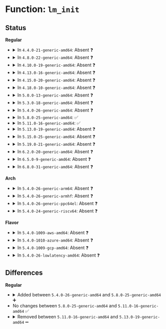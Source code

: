 # Function: <code>lm_init</code>

## Status
<b>Regular</b>
<ul>
<li>
<details>
<summary>In <code>4.4.0-21-generic-amd64</code>: Absent ❓</summary>

```json
{
  "name": "lm_init",
  "collision_type": "Unique Static",
  "inline_type": "Full",
  "funcs": [
    {
      "addr": 18446744071583084665,
      "name": "lm_init",
      "external": false,
      "loc": "lib/zlib_deflate/deflate.c:519",
      "file": "lib/zlib_deflate/deflate.c",
      "inline": "not declared, inlined",
      "caller_inline": [
        "lib/zlib_deflate/deflate.c:zlib_deflateReset"
      ],
      "caller_func": []
    }
  ],
  "symbols": []
}
```
</details>
</li>
<li>
<details>
<summary>In <code>4.8.0-22-generic-amd64</code>: Absent ❓</summary>

```json
{
  "name": "lm_init",
  "collision_type": "Unique Static",
  "inline_type": "Full",
  "funcs": [
    {
      "addr": 18446744071583378729,
      "name": "lm_init",
      "external": false,
      "loc": "lib/zlib_deflate/deflate.c:519",
      "file": "lib/zlib_deflate/deflate.c",
      "inline": "not declared, inlined",
      "caller_inline": [
        "lib/zlib_deflate/deflate.c:zlib_deflateReset"
      ],
      "caller_func": []
    }
  ],
  "symbols": []
}
```
</details>
</li>
<li>
<details>
<summary>In <code>4.10.0-19-generic-amd64</code>: Absent ❓</summary>

```json
{
  "name": "lm_init",
  "collision_type": "Unique Static",
  "inline_type": "Full",
  "funcs": [
    {
      "addr": 18446744071583504105,
      "name": "lm_init",
      "external": false,
      "loc": "lib/zlib_deflate/deflate.c:519",
      "file": "lib/zlib_deflate/deflate.c",
      "inline": "not declared, inlined",
      "caller_inline": [
        "lib/zlib_deflate/deflate.c:zlib_deflateReset"
      ],
      "caller_func": []
    }
  ],
  "symbols": []
}
```
</details>
</li>
<li>
<details>
<summary>In <code>4.13.0-16-generic-amd64</code>: Absent ❓</summary>

```json
{
  "name": "lm_init",
  "collision_type": "Unique Static",
  "inline_type": "Full",
  "funcs": [
    {
      "addr": 18446744071583525785,
      "name": "lm_init",
      "external": false,
      "loc": "lib/zlib_deflate/deflate.c:519",
      "file": "lib/zlib_deflate/deflate.c",
      "inline": "not declared, inlined",
      "caller_inline": [
        "lib/zlib_deflate/deflate.c:zlib_deflateReset"
      ],
      "caller_func": []
    }
  ],
  "symbols": []
}
```
</details>
</li>
<li>
<details>
<summary>In <code>4.15.0-20-generic-amd64</code>: Absent ❓</summary>

```json
{
  "name": "lm_init",
  "collision_type": "Unique Static",
  "inline_type": "Full",
  "funcs": [
    {
      "addr": 18446744071583711033,
      "name": "lm_init",
      "external": false,
      "loc": "lib/zlib_deflate/deflate.c:519",
      "file": "lib/zlib_deflate/deflate.c",
      "inline": "not declared, inlined",
      "caller_inline": [
        "lib/zlib_deflate/deflate.c:zlib_deflateReset"
      ],
      "caller_func": []
    }
  ],
  "symbols": []
}
```
</details>
</li>
<li>
<details>
<summary>In <code>4.18.0-10-generic-amd64</code>: Absent ❓</summary>

```json
{
  "name": "lm_init",
  "collision_type": "Unique Static",
  "inline_type": "Full",
  "funcs": [
    {
      "addr": 18446744071583929145,
      "name": "lm_init",
      "external": false,
      "loc": "lib/zlib_deflate/deflate.c:519",
      "file": "lib/zlib_deflate/deflate.c",
      "inline": "not declared, inlined",
      "caller_inline": [
        "lib/zlib_deflate/deflate.c:zlib_deflateReset"
      ],
      "caller_func": []
    }
  ],
  "symbols": []
}
```
</details>
</li>
<li>
<details>
<summary>In <code>5.0.0-13-generic-amd64</code>: Absent ❓</summary>

```json
{
  "name": "lm_init",
  "collision_type": "Unique Static",
  "inline_type": "Full",
  "funcs": [
    {
      "addr": 18446744071584013817,
      "name": "lm_init",
      "external": false,
      "loc": "lib/zlib_deflate/deflate.c:519",
      "file": "lib/zlib_deflate/deflate.c",
      "inline": "not declared, inlined",
      "caller_inline": [
        "lib/zlib_deflate/deflate.c:zlib_deflateReset"
      ],
      "caller_func": []
    }
  ],
  "symbols": []
}
```
</details>
</li>
<li>
<details>
<summary>In <code>5.3.0-18-generic-amd64</code>: Absent ❓</summary>

```json
{
  "name": "lm_init",
  "collision_type": "Unique Static",
  "inline_type": "Full",
  "funcs": [
    {
      "addr": 18446744071584197545,
      "name": "lm_init",
      "external": false,
      "loc": "lib/zlib_deflate/deflate.c:519",
      "file": "lib/zlib_deflate/deflate.c",
      "inline": "not declared, inlined",
      "caller_inline": [
        "lib/zlib_deflate/deflate.c:zlib_deflateReset"
      ],
      "caller_func": []
    }
  ],
  "symbols": []
}
```
</details>
</li>
<li>
<details>
<summary>In <code>5.4.0-26-generic-amd64</code>: Absent ❓</summary>

```json
{
  "name": "lm_init",
  "collision_type": "Unique Static",
  "inline_type": "Full",
  "funcs": [
    {
      "addr": 18446744071584331977,
      "name": "lm_init",
      "external": false,
      "loc": "lib/zlib_deflate/deflate.c:523",
      "file": "lib/zlib_deflate/deflate.c",
      "inline": "not declared, inlined",
      "caller_inline": [
        "lib/zlib_deflate/deflate.c:zlib_deflateReset"
      ],
      "caller_func": []
    }
  ],
  "symbols": []
}
```
</details>
</li>
<li>
<details>
<summary>In <code>5.8.0-25-generic-amd64</code>: ✅</summary>

```c
void lm_init(deflate_state * s)
```

```json
{
  "name": "lm_init",
  "collision_type": "Unique Static",
  "inline_type": "No",
  "funcs": [
    {
      "addr": 18446744071584739936,
      "name": "lm_init",
      "external": false,
      "loc": "lib/zlib_deflate/deflate.c:523",
      "file": "lib/zlib_deflate/deflate.c",
      "inline": "seen, unknown",
      "caller_inline": [],
      "caller_func": [
        "lib/zlib_deflate/deflate.c:zlib_deflateReset"
      ]
    }
  ],
  "symbols": [
    {
      "addr": 18446744071584739936,
      "name": "lm_init",
      "section": ".text",
      "bind": "STB_LOCAL",
      "size": 179
    }
  ]
}
```
</details>
</li>
<li>
<details>
<summary>In <code>5.11.0-16-generic-amd64</code>: ✅</summary>

```c
void lm_init(deflate_state * s)
```

```json
{
  "name": "lm_init",
  "collision_type": "Unique Static",
  "inline_type": "No",
  "funcs": [
    {
      "addr": 18446744071584853168,
      "name": "lm_init",
      "external": false,
      "loc": "lib/zlib_deflate/deflate.c:523",
      "file": "lib/zlib_deflate/deflate.c",
      "inline": "seen, unknown",
      "caller_inline": [],
      "caller_func": [
        "lib/zlib_deflate/deflate.c:zlib_deflateReset"
      ]
    }
  ],
  "symbols": [
    {
      "addr": 18446744071584853168,
      "name": "lm_init",
      "section": ".text",
      "bind": "STB_LOCAL",
      "size": 184
    }
  ]
}
```
</details>
</li>
<li>
<details>
<summary>In <code>5.13.0-19-generic-amd64</code>: Absent ❓</summary>

```json
{
  "name": "lm_init",
  "collision_type": "Unique Static",
  "inline_type": "Full",
  "funcs": [
    {
      "addr": 18446744071584900958,
      "name": "lm_init",
      "external": false,
      "loc": "lib/zlib_deflate/deflate.c:523",
      "file": "lib/zlib_deflate/deflate.c",
      "inline": "not declared, inlined",
      "caller_inline": [
        "lib/zlib_deflate/deflate.c:zlib_deflateReset"
      ],
      "caller_func": []
    }
  ],
  "symbols": []
}
```
</details>
</li>
<li>
<details>
<summary>In <code>5.15.0-25-generic-amd64</code>: Absent ❓</summary>

```json
{
  "name": "lm_init",
  "collision_type": "Unique Static",
  "inline_type": "Full",
  "funcs": [
    {
      "addr": 18446744071585328576,
      "name": "lm_init",
      "external": false,
      "loc": "lib/zlib_deflate/deflate.c:523",
      "file": "lib/zlib_deflate/deflate.c",
      "inline": "not declared, inlined",
      "caller_inline": [
        "lib/zlib_deflate/deflate.c:zlib_deflateReset"
      ],
      "caller_func": []
    }
  ],
  "symbols": []
}
```
</details>
</li>
<li>
<details>
<summary>In <code>5.19.0-21-generic-amd64</code>: Absent ❓</summary>

```json
{
  "name": "lm_init",
  "collision_type": "Unique Static",
  "inline_type": "Full",
  "funcs": [
    {
      "addr": 18446744071586186896,
      "name": "lm_init",
      "external": false,
      "loc": "lib/zlib_deflate/deflate.c:523",
      "file": "lib/zlib_deflate/deflate.c",
      "inline": "not declared, inlined",
      "caller_inline": [
        "lib/zlib_deflate/deflate.c:zlib_deflateReset"
      ],
      "caller_func": []
    }
  ],
  "symbols": []
}
```
</details>
</li>
<li>
<details>
<summary>In <code>6.2.0-20-generic-amd64</code>: Absent ❓</summary>

```json
{
  "name": "lm_init",
  "collision_type": "Unique Static",
  "inline_type": "Full",
  "funcs": [
    {
      "addr": 18446744071587181056,
      "name": "lm_init",
      "external": false,
      "loc": "lib/zlib_deflate/deflate.c:523",
      "file": "lib/zlib_deflate/deflate.c",
      "inline": "not declared, inlined",
      "caller_inline": [
        "lib/zlib_deflate/deflate.c:zlib_deflateReset"
      ],
      "caller_func": []
    }
  ],
  "symbols": []
}
```
</details>
</li>
<li>
<details>
<summary>In <code>6.5.0-9-generic-amd64</code>: Absent ❓</summary>

```json
{
  "name": "lm_init",
  "collision_type": "Unique Static",
  "inline_type": "Full",
  "funcs": [
    {
      "addr": 18446744071587444256,
      "name": "lm_init",
      "external": false,
      "loc": "lib/zlib_deflate/deflate.c:530",
      "file": "lib/zlib_deflate/deflate.c",
      "inline": "not declared, inlined",
      "caller_inline": [
        "lib/zlib_deflate/deflate.c:zlib_deflateReset"
      ],
      "caller_func": []
    }
  ],
  "symbols": []
}
```
</details>
</li>
<li>
<details>
<summary>In <code>6.8.0-31-generic-amd64</code>: Absent ❓</summary>

```json
{
  "name": "lm_init",
  "collision_type": "Unique Static",
  "inline_type": "Full",
  "funcs": [
    {
      "addr": 18446744071587779040,
      "name": "lm_init",
      "external": false,
      "loc": "lib/zlib_deflate/deflate.c:530",
      "file": "lib/zlib_deflate/deflate.c",
      "inline": "not declared, inlined",
      "caller_inline": [
        "lib/zlib_deflate/deflate.c:zlib_deflateReset"
      ],
      "caller_func": []
    }
  ],
  "symbols": []
}
```
</details>
</li>
</ul>
<b>Arch</b>
<ul>
<li>
<details>
<summary>In <code>5.4.0-26-generic-arm64</code>: Absent ❓</summary>

```json
{
  "name": "lm_init",
  "collision_type": "Unique Static",
  "inline_type": "Full",
  "funcs": [
    {
      "addr": 18446603336496218260,
      "name": "lm_init",
      "external": false,
      "loc": "lib/zlib_deflate/deflate.c:523",
      "file": "lib/zlib_deflate/deflate.c",
      "inline": "not declared, inlined",
      "caller_inline": [
        "lib/zlib_deflate/deflate.c:zlib_deflateReset"
      ],
      "caller_func": []
    }
  ],
  "symbols": []
}
```
</details>
</li>
<li>
<details>
<summary>In <code>5.4.0-26-generic-armhf</code>: Absent ❓</summary>

```json
{
  "name": "lm_init",
  "collision_type": "Unique Static",
  "inline_type": "Full",
  "funcs": [
    {
      "addr": 3229543132,
      "name": "lm_init",
      "external": false,
      "loc": "lib/zlib_deflate/deflate.c:523",
      "file": "lib/zlib_deflate/deflate.c",
      "inline": "not declared, inlined",
      "caller_inline": [
        "lib/zlib_deflate/deflate.c:zlib_deflateReset"
      ],
      "caller_func": []
    }
  ],
  "symbols": []
}
```
</details>
</li>
<li>
<details>
<summary>In <code>5.4.0-26-generic-ppc64el</code>: Absent ❓</summary>

```json
{
  "name": "lm_init",
  "collision_type": "Unique Static",
  "inline_type": "Full",
  "funcs": [
    {
      "addr": 13835058055290508128,
      "name": "lm_init",
      "external": false,
      "loc": "lib/zlib_deflate/deflate.c:523",
      "file": "lib/zlib_deflate/deflate.c",
      "inline": "not declared, inlined",
      "caller_inline": [
        "lib/zlib_deflate/deflate.c:zlib_deflateReset"
      ],
      "caller_func": []
    }
  ],
  "symbols": []
}
```
</details>
</li>
<li>
<details>
<summary>In <code>5.4.0-24-generic-riscv64</code>: Absent ❓</summary>

```json
{
  "name": "lm_init",
  "collision_type": "Unique Static",
  "inline_type": "Full",
  "funcs": [
    {
      "addr": 18446743936275268000,
      "name": "lm_init",
      "external": false,
      "loc": "lib/zlib_deflate/deflate.c:523",
      "file": "lib/zlib_deflate/deflate.c",
      "inline": "not declared, inlined",
      "caller_inline": [
        "lib/zlib_deflate/deflate.c:zlib_deflateReset"
      ],
      "caller_func": []
    }
  ],
  "symbols": []
}
```
</details>
</li>
</ul>
<b>Flavor</b>
<ul>
<li>
<details>
<summary>In <code>5.4.0-1009-aws-amd64</code>: Absent ❓</summary>

```json
{
  "name": "lm_init",
  "collision_type": "Unique Static",
  "inline_type": "Full",
  "funcs": [
    {
      "addr": 18446744071584300713,
      "name": "lm_init",
      "external": false,
      "loc": "lib/zlib_deflate/deflate.c:523",
      "file": "lib/zlib_deflate/deflate.c",
      "inline": "not declared, inlined",
      "caller_inline": [
        "lib/zlib_deflate/deflate.c:zlib_deflateReset"
      ],
      "caller_func": []
    }
  ],
  "symbols": []
}
```
</details>
</li>
<li>
<details>
<summary>In <code>5.4.0-1010-azure-amd64</code>: Absent ❓</summary>

```json
{
  "name": "lm_init",
  "collision_type": "Unique Static",
  "inline_type": "Full",
  "funcs": [
    {
      "addr": 18446744071584235913,
      "name": "lm_init",
      "external": false,
      "loc": "lib/zlib_deflate/deflate.c:523",
      "file": "lib/zlib_deflate/deflate.c",
      "inline": "not declared, inlined",
      "caller_inline": [
        "lib/zlib_deflate/deflate.c:zlib_deflateReset"
      ],
      "caller_func": []
    }
  ],
  "symbols": []
}
```
</details>
</li>
<li>
<details>
<summary>In <code>5.4.0-1009-gcp-amd64</code>: Absent ❓</summary>

```json
{
  "name": "lm_init",
  "collision_type": "Unique Static",
  "inline_type": "Full",
  "funcs": [
    {
      "addr": 18446744071584283625,
      "name": "lm_init",
      "external": false,
      "loc": "lib/zlib_deflate/deflate.c:523",
      "file": "lib/zlib_deflate/deflate.c",
      "inline": "not declared, inlined",
      "caller_inline": [
        "lib/zlib_deflate/deflate.c:zlib_deflateReset"
      ],
      "caller_func": []
    }
  ],
  "symbols": []
}
```
</details>
</li>
<li>
<details>
<summary>In <code>5.4.0-26-lowlatency-amd64</code>: Absent ❓</summary>

```json
{
  "name": "lm_init",
  "collision_type": "Unique Static",
  "inline_type": "Full",
  "funcs": [
    {
      "addr": 18446744071584389657,
      "name": "lm_init",
      "external": false,
      "loc": "lib/zlib_deflate/deflate.c:523",
      "file": "lib/zlib_deflate/deflate.c",
      "inline": "not declared, inlined",
      "caller_inline": [
        "lib/zlib_deflate/deflate.c:zlib_deflateReset"
      ],
      "caller_func": []
    }
  ],
  "symbols": []
}
```
</details>
</li>
</ul>

## Differences
<b>Regular</b>
<ul>
<li>
<details>
<summary>Added between <code>5.4.0-26-generic-amd64</code> and <code>5.8.0-25-generic-amd64</code> ➕</summary>

```c
void lm_init(deflate_state * s)
```
</details>
</li>
<li>
No changes between <code>5.8.0-25-generic-amd64</code> and <code>5.11.0-16-generic-amd64</code> ✅
</li>
<li>
<details>
<summary>Removed between <code>5.11.0-16-generic-amd64</code> and <code>5.13.0-19-generic-amd64</code> ➖</summary>

```c
void lm_init(deflate_state * s)
```
</details>
</li>
</ul>
